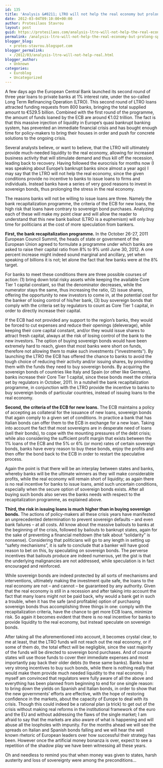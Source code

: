 ```yaml
---
id: 135
title: 'Analysis &#8211; LTRO will not help the real economy but prolong speculation'
date: 2012-03-04T09:10:00+00:00
author: Protesilaos Stavrou
layout: post
guid: https://protesilaos.com/analysis-ltro-will-not-help-the-real-economy-but-prolong-speculation/
permalink: /analysis-ltro-will-not-help-the-real-economy-but-prolong-speculation/
blogger_blog:
  - protes-stavrou.blogspot.com
blogger_permalink:
  - /2012/03/analysis-ltro-will-not-help-real.html
blogger_author:
  - Unknown
categories:
  - Euroblog
  - Uncategorized
---
```

<div class="separator" style="clear: both; text-align: center;">
</div>

A few days ago the European Central Bank launched its second round of three year loans to private banks at 1% interest rate, under the so-called Long Term Refinancing Operation (LTRO). This second round of LTRO loans attracted funding requests from 800 banks, bringing the total supplied amount to €529.5 billion. Combined with the first round of the programme, the amount of funds loaned by the ECB are around €1.02 trillion. The fact is that this massive injection of liquidity in Europe&#8217;s quasi bankrupt banking system, has prevented an immediate financial crisis and has bought enough time for policy-makers to bring their houses in order and push for concrete solutions to the ongoing crisis. 

Several analysts believe, or want to believe, that the LTRO will ultimately provide much-needed liquidity to the real economy, allowing for increased business activity that will stimulate demand and thus kill off the recession, leading back to recovery. Having followed the eurocrisis for months now (I was speaking about Europe&#8217;s bankrupt banks since almost a year ago) I may say that the LTRO will not help the real economy, since the given conditions provide no incentive to banks to issue loans to firms and individuals. Instead banks have a series of very good reasons to invest in sovereign bonds, thus prolonging the stress in the real economy.

The reasons banks will not be willing to issue loans are three. Namely the bank recapitalization programme, the criteria of the ECB for new loans, the high risk that loans have contrary to sovereign bond purchases. Analyzing each of these will make my point clear and will allow the reader to understand that this new bank bailout (LTRO is a euphemism) will only buy time for politicians at the cost of more speculation from bankers.

**First, the bank recapitalization programme.** In the October 26-27, 2011 European Council Summit, the heads of state or government of the European Union agreed to formulate a programme under which banks are asked to raise their capital ratio from 8% to 9% until June 30, 2012. A one percent increase might indeed sound marginal and ancillary, yet when speaking of billions it is not; let alone the fact that few banks were at the 8% target. 

For banks to meet these conditions there are three possible courses of action: (1) bring down total risky assets while keeping the available Core Tier 1 capital constant, so that the denominator decreases, while the numerator stays the same, thus increasing the ratio, (2) issue shares, offering the opportunity to new investors to come in, at the potential cost for the banker of losing control of his/her bank, (3) buy sovereign bonds that comply with the criteria set by regulators to count as Core Tier 1 capital, in order to directly increase their capital. 

If the ECB had not provided any support to the region&#8217;s banks, they would be forced to cut expenses and reduce their openings (deleverage), while keeping their core capital constant, and/or they would issue shares to attract fresh capital, always at the risk of losing control of the bank to the new investors. The option of buying sovereign bonds would have been extremely hard to reach, given that most banks were short on funds, therefore not allowing them to make such investments (&#8220;investments&#8221;). By launching the LTRO the ECB has offered the chance to banks to avoid the tough choice of reducing their activity and/or issuing shares, by providing them with the funds they need to buy sovereign bonds. By acquiring the sovereign bonds of countries like Italy and Spain (or other like Germany), banks increase their Core Tier 1 capital, since these bonds meet the criteria set by regulators in October, 2011. In a nutshell the bank recapitalization programme, in conjunction with the LTRO provide the incentive to banks to buy sovereign bonds of particular countries, instead of issuing loans to the real economy.

**Second, the criteria of the ECB for new loans.** The ECB maintains a policy of accepting as collateral for the issuance of new loans, sovereign bonds that again comply to a given set of conditions. In practice a bank that has Italian bonds can offer them to the ECB in exchange for a new loan. Taking into account the fact that most sovereigns are in desperate need of loans (sell their bonds), to cope with the mounting pressures of the debt crisis; while also considering the sufficient profit margin that exists between the 1% loans of the ECB and the 5% or 6% (or more) rates of certain sovereign bonds, banks have every reason to buy these bonds, enjoy the profits and then offer the bond back to the ECB in order to restart the speculative process. 

Again the point is that there will be an interplay between states and banks, whereby banks will be the ultimate winners as they will make considerable profits, while the real economy will remain short of liquidity; as again there is no real incentive for banks to issue loans, amid such uncertain conditions, especially when the secure option of sovereign bonds exists. After all buying such bonds also serves the banks needs with respect to the recapitalization programme, as explained above.

**Third, the risk in issuing loans is much higher than in buying sovereign bonds.** The actions of policy-makers all these crisis years have manifested an unprecedented determination to prevent sovereign defaults &#8211; and even bank failures &#8211; at all costs. All know about the massive bailouts to banks at the beginning of the crisis, followed by bailouts to bankrupt states, again for the sake of preventing a financial meltdown (the talk about &#8220;solidarity&#8221; is nonsense). Considering that politicians will go to any length in setting up &#8220;safety mechanisms&#8221;, it is safe to conclude that a banker will have good reason to bet on this, by speculating on sovereign bonds. The perverse incentives that bailouts produce are indeed numerous, yet the gist is that the underlying malignancies are not addressed, while speculation is in fact encouraged and reinforced.

While sovereign bonds are indeed protected by all sorts of mechanisms and interventions, ultimately making the investment quite safe, the loans to the real economy are not &#8211; and cannot &#8211; be guaranteed by any authority. Given that the real economy is still in a recession and after taking into account the fact that many loans might not be paid back, why would a bank get in such a trouble, when it has the safe (and profitable) option of purchasing sovereign bonds thus accomplishing three things in one: comply with the recapitalization criteria, have the chance to get more ECB loans, minimize risk. So again it becomes evident that there is no real incentive for banks to provide liquidity to the real economy, but instead speculate on sovereign bonds.

After taking all the aforementioned into account, it becomes crystal clear, to me at least, that the LTRO funds will not reach out the real economy, or if some of them do, the total effect will be negligible, since the vast majority of the funds will be directed to sovereign bond purchases. And of course states will use those funds to cover their immediate expenses and most importantly pay back their older debts (to these same banks). Banks have very strong incentives to buy such bonds, while there is nothing really that would make them provide much needed liquidity to the real economy. I myself am convinced that regulators were fully aware of all the above and everything has been planned from beginning to end for one single reason: to bring down the yields on Spanish and Italian bonds, in order to show that the new governments&#8217; efforts are effective, with the hope of restoring confidence in the markets, about the capacity of Europe to deal with its crisis. Though this could indeed be a rational plan (a trick) to get out of the crisis without making real reforms in the institutional framework of the euro and the EU and without addressing the flaws of the single market; I am afraid to say that the markets are also aware of what is happening and will abuse all the loopholes with impunity. For the months ahead we will see the spreads on Italian and Spanish bonds falling and we will hear the well known rhetoric of European leaders over how successful their strategy has been. However once the artificial money bonanza is over, expect to see a repetition of the shadow play we have been witnessing all these years. 

Oh and needless to remind you that when money was given to states, harsh austerity and loss of sovereignty were among the preconditions&#8230;